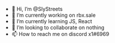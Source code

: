 - 👋 Hi, I’m @SlyStreets
- 👀 I’m currently working on rbx.sale
- 🌱 I’m currently learning JS, React
- 💞️ I’m looking to collaborate on nothing
- 📫 How to reach me on discord x1#6969

<!---
SlyStreets/SlyStreets is a ✨ special ✨ repository because its `README.md` (this file) appears on your GitHub profile.
You can click the Preview link to take a look at your changes.
--->
